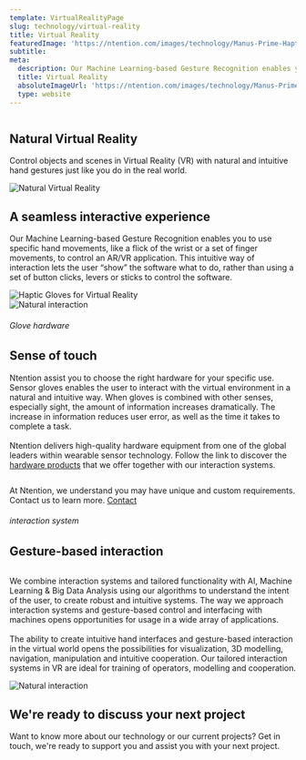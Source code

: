 ```yaml
---
template: VirtualRealityPage
slug: technology/virtual-reality
title: Virtual Reality
featuredImage: 'https://ntention.com/images/technology/Manus-Prime-Haptic.jpg'
subtitle:
meta:
  description: Our Machine Learning-based Gesture Recognition enables you to use specific hand movements, like a flick of the wrist or a set of finger movements, to control an AR/VR application. This intuitive  way of interaction lets  the user “show” the software what to do, rather than using a set of button clicks, levers or sticks to control the software.
  title: Virtual Reality
  absoluteImageUrl: 'https://ntention.com/images/technology/Manus-Prime-Haptic.jpg'
  type: website
---
```


<div class="tech-margin">
<div class="full-width technology-section-black">
    <div class="column">
        <div class="container hover-image dark">
        <h2>Natural Virtual Reality</h2>
        <p>
        Control objects and scenes in Virtual Reality (VR) with natural and intuitive hand gestures just like you do in the real world.  
        </p>
        </div>
    </div>
    <div class="column">
        <div class="container round-image">
            <img src="/images/technology/VR-showcase.jpg" alt="Natural Virtual Reality">
        </div>
    </div>
</div>
</div>

<div class="section">
    <div class="taCenter">
        <h2>A seamless interactive experience</h2>
        <div class="container skinnier">
        <p>
        Our Machine Learning-based Gesture Recognition enables you to use specific hand movements, like a flick of the wrist or a set of finger movements, to control an AR/VR application. This intuitive  way of interaction lets  the user “show” the software what to do, rather than using a set of button clicks, levers or sticks to control the software.  
        <p>
        </div>
</div>

<div class="row space-100t">
<div class="column">
    <div class="container">
      <img src="/images/technology/Prime-2-Haptic.jpg" alt="Haptic Gloves for Virtual Reality">
      <div class="column3 right mobile-small">
        <img src="/images/technology/certified-dealer-dark.png" alt="Natural interaction">
      </div>
    </div>
</div>
<div class="column">
    <div class="container hover-image links">
    <h6>Glove hardware</h6>
    <h2>Sense of touch</h2>
    <p>
    Ntention assist you to choose the right hardware for your specific use. Sensor gloves enables the user to interact with the virtual environment in a natural and intuitive way. When gloves is combined with other senses, especially sight, the amount of information increases dramatically. The increase in information reduces user error, as well as the time it takes to complete a task. <br><br>
    Ntention delivers high-quality hardware equipment from one of the global leaders within wearable sensor technology. Follow the link to discover the <a href="/technology/hardware">hardware products</a> that we offer together with our interaction systems.   
    </p>
    </div>
</div>
</div>

<div class="section">
    <div class="full-width">
        <div class="container mobile-contact-container dark">
        <p>
            At Ntention, we understand you may have unique and custom requirements. Contact us to learn more.
            <a class="button gradient right mobile-contact" href="/contact">Contact</a></p>
        </div>
    </div>
</div>

<div class="row space-100t space-100b">
<h6>interaction system</h6>
<h2>Gesture-based interaction</h2>
<div class="column">
    <div class="container">
    <p>
      We combine interaction systems and tailored functionality with AI, Machine Learning & Big Data Analysis using our algorithms to understand the intent of the user, to create robust and intuitive systems. The  way  we  approach  interaction  systems  and  gesture-based  control  and  interfacing  with machines opens opportunities for usage in a wide array of applications.<br><br>
      The ability to create intuitive hand   interfaces   and   gesture-based interaction  in  the  virtual  world  opens  the  possibilities  for  visualization,  3D  modelling, navigation,  manipulation  and  intuitive  cooperation.  Our tailored interaction  systems  in  VR are ideal  for training  of  operators,  modelling  and  cooperation.
    </p>
    </div>
</div>
<div class="column">
    <div class="container">
        <img src="/images/technology/Manus-Prime-Haptic.jpg" alt="Natural interaction">
    </div>
</div>
</div>

<div class="row">
    <div class="taCenter" id="order">
        <h2>We're ready to discuss your next project</h2>
        <div class="container skinnier">
        <p>
        Want to know more about our technology or our current projects? Get in touch, we're ready to support you and assist you with your next project.
        </p>
        </div>
</div>
